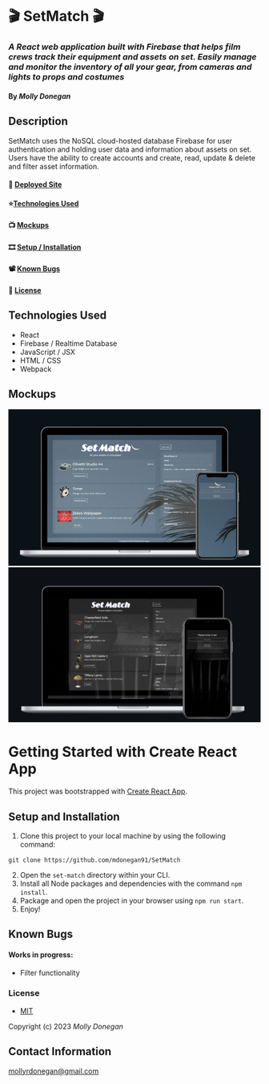 # 🎬 SetMatch 🎬

### _A React web application built with Firebase that helps film crews track their equipment and assets on set. Easily manage and monitor the inventory of all your gear, from cameras and lights to props and costumes_

#### By _Molly Donegan_

## Description
SetMatch uses the NoSQL cloud-hosted database Firebase for user authentication and holding user data and information about assets on set. Users have the ability to create accounts and create, read, update & delete and filter asset information.

#### 🎥 [Deployed Site](https://mdonegan91.github.io/SetMatch/)
#### ⭐[Technologies Used](#technologies-used)
#### 📺 [Mockups](#mockups)
#### 🎞 [Setup / Installation](#setup-and-installation)
#### 📽️ [Known Bugs](#known-bugs)
#### 📼 [License](#license) 

## Technologies Used
* React
* Firebase / Realtime Database
* JavaScript / JSX
* HTML / CSS
* Webpack

## Mockups

![mockup](/mockup1.png)
![mockup](/mockup2.png)

# Getting Started with Create React App

This project was bootstrapped with [Create React App](https://github.com/facebook/create-react-app).

## Setup and Installation

1. Clone this project to your local machine by using the following command:
```
git clone https://github.com/mdonegan91/SetMatch
```
2. Open the `set-match` directory within your CLI.
3. Install all Node packages and dependencies with the command `npm install`.
4. Package and open the project in your browser using `npm run start`.
5. Enjoy!

## Known Bugs
#### Works in progress:
* Filter functionality

### License

* [MIT](https://github.com/mdonegan91/SetMatch/blob/main/LICENSE)

Copyright (c) 2023 _Molly Donegan_

## Contact Information
[mollyrdonegan@gmail.com](mailto:mollyrdonegan@gmail.com)